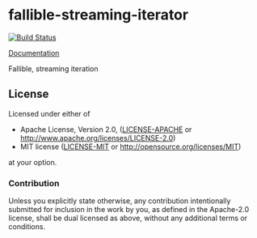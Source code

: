 # fallible-streaming-iterator

[![Build Status](https://travis-ci.org/sfackler/fallible-streaming-iterator.svg?branch=master)](https://travis-ci.org/sfackler/fallible-streaming-iterator)

[Documentation](https://docs.rs/fallible-streaming-iterator)

Fallible, streaming iteration

## License

Licensed under either of

 * Apache License, Version 2.0, ([LICENSE-APACHE](LICENSE-APACHE) or http://www.apache.org/licenses/LICENSE-2.0)
 * MIT license ([LICENSE-MIT](LICENSE-MIT) or http://opensource.org/licenses/MIT)

at your option.

### Contribution

Unless you explicitly state otherwise, any contribution intentionally
submitted for inclusion in the work by you, as defined in the Apache-2.0
license, shall be dual licensed as above, without any additional terms or
conditions.
